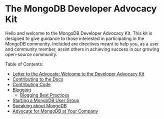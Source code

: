 The MongoDB Developer Advocacy Kit
====================================

Hello and welcome to the MongoDB Developer Advocacy Kit. This kit is designed to give guidance to those interested in
participating in the MongoDB community. Included are directives meant to help you, as a user and community member, assist 
others in achieving success in our growing open-source community.

Table of Contents:

* [Letter to the Advocate: Welcome to the Developer Advocacy Kit](https://github.com/FrancescaK/MongoDB_DAK/blob/master/letter.md)
* [Contributing to the Docs](https://github.com/FrancescaK/MongoDB_DAK/blob/master/docs.md)
* [Contributing Code](https://github.com/FrancescaK/MongoDB_DAK/blob/master/contributing_code.md)
* [Blogging](https://github.com/FrancescaK/MongoDB_DAK/blob/master/blog.md)
  * [Blogging Best Practices](https://github.com/FrancescaK/MongoDB_DAK/blob/master/blogging_best_practices.md)
* [Starting a MongoDB User Group](https://github.com/FrancescaK/MongoDB_DAK/blob/master/mugs_dak.md)
* [Speaking about MongoDB](https://github.com/FrancescaK/MongoDB_DAK/blob/master/speaking.md)
* [Advocate for MongoDB at Your Company](https://github.com/FrancescaK/MongoDB_DAK/blob/master/at_your_company.md)
